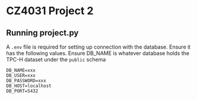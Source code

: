 # CZ4031 Project 2

## Running project.py

A `.env` file is required for setting up connection with the database. Ensure it has the following values. Ensure DB_NAME is whatever database holds the TPC-H dataset under the `public` schema

```
DB_NAME=xxx
DB_USER=xxx
DB_PASSWORD=xxx
DB_HOST=localhost
DB_PORT=5432
```